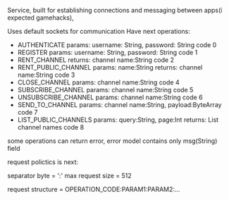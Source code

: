 Service, built for establishing connections and messaging between apps(i expected gamehacks),

Uses default sockets for communication
Have next operations:
- AUTHENTICATE params: username: String, password: String code 0
- REGISTER params: username: String, password: String code 1
- RENT_CHANNEL returns: channel name:String code 2
- RENT_PUBLIC_CHANNEL params: name:String returns: channel name:String code 3
- CLOSE_CHANNEL params: channel name:String code 4
- SUBSCRIBE_CHANNEL params: channel name:String code 5
- UNSUBSCRIBE_CHANNEL params: channel name:String code 6
- SEND_TO_CHANNEL params: channel name:String, payload:ByteArray code 7
- LIST_PUBLIC_CHANNELS params: query:String, page:Int returns: List<String> channel names code 8

some operations can return error, error model contains only msg(String) field 

request polictics is next:

separator byte = ':'
max request size = 512

request structure = OPERATION_CODE:PARAM1:PARAM2:...
